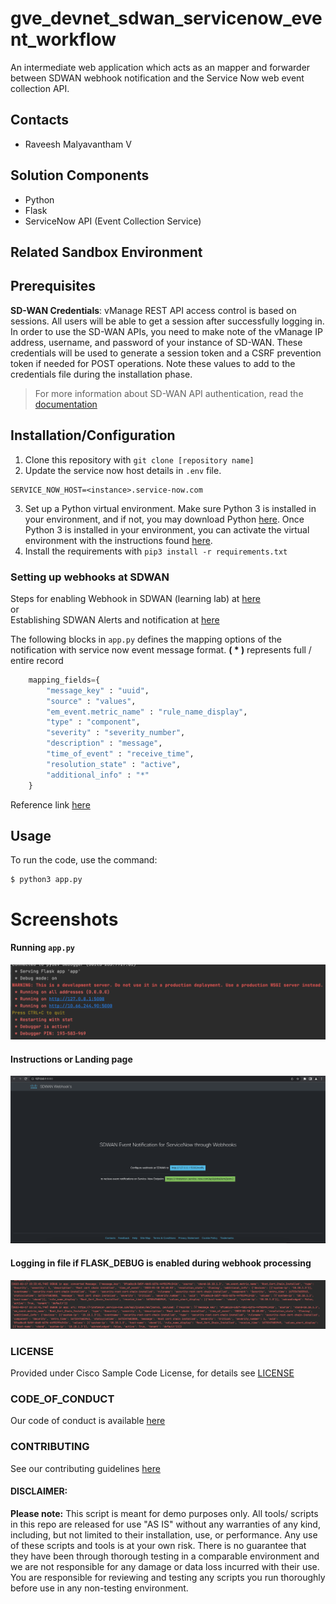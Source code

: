 # gve_devnet_sdwan_servicenow_event_workflow
An intermediate web application which acts as an mapper and forwarder between SDWAN webhook notification and  the Service Now web event collection API.


## Contacts
* Raveesh Malyavantham V

## Solution Components
* Python
*  Flask
*  ServiceNow API (Event Collection Service)

## Related Sandbox Environment


## Prerequisites
**SD-WAN Credentials**: vManage REST API access control is based on sessions. All users will be able to get a session after successfully logging in. In order to use the SD-WAN APIs, you need to make note of the vManage IP address, username, and password of your instance of SD-WAN. These credentials will be used to generate a session token and a CSRF prevention token if needed for POST operations. Note these values to add to the credentials file during the installation phase.

> For more information about SD-WAN API authentication, read the [documentation](https://developer.cisco.com/docs/sdwan/#!authentication/how-to-authenticate)

## Installation/Configuration
1. Clone this repository with `git clone [repository name]`
2. Update the service now host details in ```.env``` file.
```
SERVICE_NOW_HOST=<instance>.service-now.com
```
3. Set up a Python virtual environment. Make sure Python 3 is installed in your environment, and if not, you may download Python [here](https://www.python.org/downloads/). Once Python 3 is installed in your environment, you can activate the virtual environment with the instructions found [here](https://docs.python.org/3/tutorial/venv.html).
4. Install the requirements with `pip3 install -r requirements.txt`

### Setting up webhooks at SDWAN
Steps for enabling Webhook in SDWAN (learning lab) at [here](https://developer.cisco.com/learning/labs/sd-wan-webhooks/getting-started-with-webhooks-on-cisco-sd-wan/)  
or  
Establishing SDWAN Alerts and notification at [here](https://www.cisco.com/c/en/us/td/docs/routers/sdwan/configuration/Monitor-And-Maintain/monitor-maintain-book/m-alarms-events-logs.html)

The following blocks in ```app.py``` defines the mapping options of the notification with service now event message format. **( * )** represents full / entire record
```python
    mapping_fields={
        "message_key" : "uuid",
        "source" : "values",
        "em_event.metric_name" : "rule_name_display",
        "type" : "component",
        "severity" : "severity_number",
        "description" : "message",
        "time_of_event" : "receive_time",
        "resolution_state" : "active",
        "additional_info" : "*"
    }
```
Reference link [here]( https://docs.servicenow.com/en-US/bundle/tokyo-it-operations-management/page/product/event-management/task/send-events-via-web-service.html)

## Usage
To run the code, use the command:
```
$ python3 app.py
```

# Screenshots

#### Running ```app.py```
![IMAGES/app.py.png](IMAGES/app.py.png)

#### Instructions or Landing page
![IMAGES/landing_page.png](IMAGES/landing_page.png)

#### Logging in file if FLASK_DEBUG is enabled during webhook processing
![IMAGES/logging.png](IMAGES/logging.png)

### LICENSE

Provided under Cisco Sample Code License, for details see [LICENSE](LICENSE.md)

### CODE_OF_CONDUCT

Our code of conduct is available [here](CODE_OF_CONDUCT.md)

### CONTRIBUTING

See our contributing guidelines [here](CONTRIBUTING.md)

#### DISCLAIMER:
<b>Please note:</b> This script is meant for demo purposes only. All tools/ scripts in this repo are released for use "AS IS" without any warranties of any kind, including, but not limited to their installation, use, or performance. Any use of these scripts and tools is at your own risk. There is no guarantee that they have been through thorough testing in a comparable environment and we are not responsible for any damage or data loss incurred with their use.
You are responsible for reviewing and testing any scripts you run thoroughly before use in any non-testing environment.